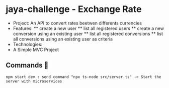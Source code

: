 # jaya-challenge - Exchange Rate
* Project: An API to convert rates beetwen differents currencies
* Features:   ** create a new user
              ** list all registered users
              ** create a new conversion using an existing user
              ** list all registered conversions 
              ** list all conversions using an existing user as criteria
* Technologies:   
* A Simple MVC Project


## Commands 🚀

```npm start dev : send command "npx ts-node src/server.ts" -> Start the server with microservices```

